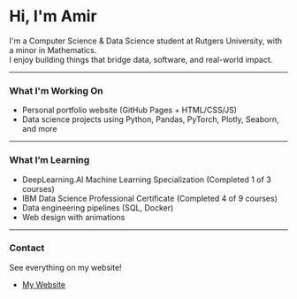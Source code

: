# Hi, I'm Amir

   I'm a Computer Science & Data Science student at Rutgers University, with a minor in Mathematics.  
   I enjoy building things that bridge data, software, and real-world impact.

---

### What I'm Working On
-  Personal portfolio website (GitHub Pages + HTML/CSS/JS)
-  Data science projects using Python, Pandas, PyTorch, Plotly, Seaborn, and more

---

### What I’m Learning
- DeepLearning.AI Machine Learning Specialization (Completed 1 of 3 courses)
- IBM Data Science Professional Certificate (Completed 4 of 9 courses) 
- Data engineering pipelines (SQL, Docker)
- Web design with animations

---

### Contact
See everything on my website!
- [My Website](https://amirf568.github.io)
